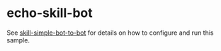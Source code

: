 # echo-skill-bot

See [skill-simple-bot-to-bot](../) for details on how to configure and run this sample.
